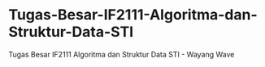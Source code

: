 # Tugas-Besar-IF2111-Algoritma-dan-Struktur-Data-STI
Tugas Besar  IF2111 Algoritma dan Struktur Data STI - Wayang Wave
